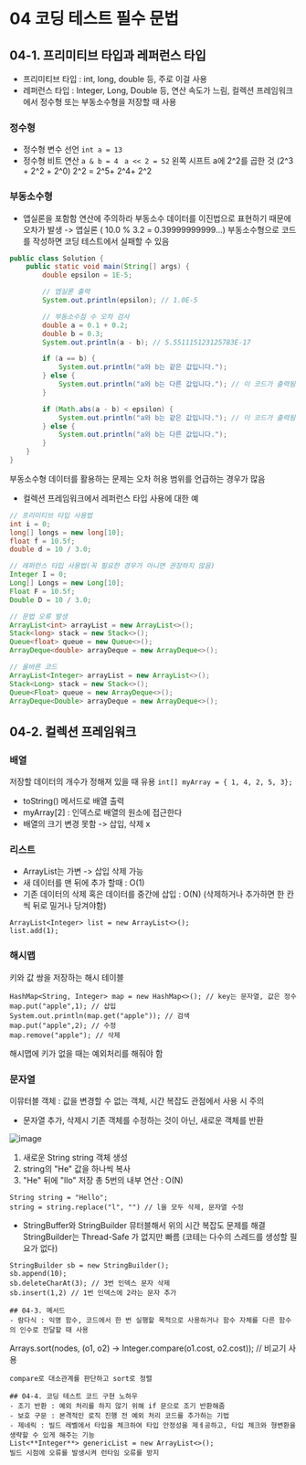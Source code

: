 ﻿# 04 코딩 테스트 필수 문법
## 04-1. 프리미티브 타입과 레퍼런스 타입
- 프리미티브 타입 : int, long, double 등, 주로 이걸 사용
- 레퍼런스 타입 : Integer, Long, Double 등, 연산 속도가 느림, 컬렉션 프레임워크에서 정수형 또는 부동소수형을 저장할 때 사용

### 정수형
- 정수형 변수 선언
`` int a = 13 ``
- 정수형 비트 연산
``a & b = 4``
`` a << 2 = 52`` 왼쪽 시프트 a에 2^2를 곱한 것
(2^3 + 2^2 + 2^0) 2^2 = 2^5+ 2^4+ 2^2
### 부동소수형
- 앱실론을 포함함 연산에 주의하라
부동소수 데이터를 이진법으로 표현하기 때문에 오차가 발생 -> 앱실론 ( 10.0 % 3.2 = 0.39999999999...)
부동소수형으로 코드를 작성하면 코딩 테스트에서 실패할 수 있음
``` java
public class Solution {
    public static void main(String[] args) {
        double epsilon = 1E-5;

        // 엡실론 출력
        System.out.println(epsilon); // 1.0E-5 

        // 부동소수점 수 오차 검사
        double a = 0.1 + 0.2;
        double b = 0.3;
        System.out.println(a - b); // 5.551115123125783E-17

        if (a == b) {
            System.out.println("a와 b는 같은 값입니다.");
        } else {
            System.out.println("a와 b는 다른 값입니다."); // 이 코드가 출력됨
        }

        if (Math.abs(a - b) < epsilon) {
            System.out.println("a와 b는 같은 값입니다."); // 이 코드가 출력됨
        } else {
            System.out.println("a와 b는 다른 값입니다.");
        }
    }
}
```
부동소수형 데이터를 활용하는 문제는 오차 허용 범위를 언급하는 경우가 많음

- 컬렉션 프레임워크에서 레퍼런스 타입 사용에 대한 예
```java
// 프리미티브 타입 사용법
int i = 0;
long[] longs = new long[10];
float f = 10.5f;
double d = 10 / 3.0;

// 레퍼런스 타입 사용법(꼭 필요한 경우가 아니면 권장하지 않음)
Integer I = 0;
Long[] Longs = new Long[10];
Float F = 10.5f;
Double D = 10 / 3.0;

// 문법 오류 발생
ArrayList<int> arrayList = new ArrayList<>();
Stack<long> stack = new Stack<>();
Queue<float> queue = new Queue<>();
ArrayDeque<double> arrayDeque = new ArrayDeque<>();

// 올바른 코드
ArrayList<Integer> arrayList = new ArrayList<>();
Stack<Long> stack = new Stack<>();
Queue<Float> queue = new ArrayDeque<>();
ArrayDeque<Double> arrayDeque = new ArrayDeque<>();
```

## 04-2. 컬렉션 프레임워크
### 배열
저장할 데이터의 개수가 정해져 있을 때 유용
`` int[] myArray = { 1, 4, 2, 5, 3}; ``
- toString() 메서드로 배열 출력
- myArray[2] : 인덱스로 배열의 원소에 접근한다
- 배열의 크기 변경 못함 -> 삽입, 삭제 x

### 리스트
- ArrayList는 가변 -> 삽입 삭제 가능
- 새 데이터를 맨 뒤에 추가 할때 : O(1)
- 기존 데이터의 삭제 혹은 데이터를 중간에 삽입 : O(N) (삭제하거나 추가하면 한 칸씩 뒤로 밀거나 당겨야함)
```
ArrayList<Integer> list = new ArrayList<>();
list.add(1);
```

### 해시맵
키와 값 쌍을 저장하는 해시 테이블
```
HashMap<String, Integer> map = new HashMap<>(); // key는 문자열, 값은 정수 
map.put("apple",1); // 삽입
System.out.println(map.get("apple")); // 검색
map.put("apple",2); // 수정
map.remove("apple"); // 삭제
```
해시맵에 키가 없을 때는 예외처리를 해줘야 함

### 문자열
이뮤터블 객체 : 값을 변경할 수 없는 객체, 시간 복잡도 관점에서 사용 시 주의
- 문자열 추가, 삭제시 기존 객체를 수정하는 것이 아닌, 새로운 객체를 반환

![image](https://github.com/user-attachments/assets/de754206-6866-4fe6-83a8-44c16a64b4ca)

1. 새로운 String string 객체 생성
2. string의 "He" 값을 하나씩 복사
3. "He" 뒤에 "llo" 저장
총 5번의 내부 연산 : O(N)
```
String string = "Hello";
string = string.replace("l", "") // l을 모두 삭제, 문자열 수정
```
- StringBuffer와 StringBuilder
뮤터블해서 위의 시간 복잡도 문제를 해결
StringBuilder는 Thread-Safe 가 없지만 빠름 (코테는 다수의 스레드를 생성할 필요가 없다)

```
StringBuilder sb = new StringBuilder();
sb.append(10);
sb.deleteCharAt(3); // 3번 인덱스 문자 삭제
sb.insert(1,2) // 1번 인덱스에 2라는 문자 추가

## 04-3. 메서드
- 람다식 : 익명 함수, 코드에서 한 번 실행할 목적으로 사용하거나 함수 자체를 다른 함수의 인수로 전달할 때 사용
```
 Arrays.sort(nodes, (o1, o2) -> Integer.compare(o1.cost, o2.cost)); // 비교기 사용
```
compare로 대소관계를 판단하고 sort로 정렬

## 04-4. 코딩 테스트 코드 구현 노하우
- 조기 반환 : 예외 처리를 하지 않기 위해 if 문으로 조기 반환해줌
- 보호 구문 : 본격적인 로직 진행 전 예외 처리 코드를 추가하는 기법
- 제네릭 : 빌드 레벨에서 타입을 체크하여 타입 안정성을 제ㅔ공하고, 타입 체크와 형변환을 생략할 수 있게 해주는 기능
List<**Integer**> genericList = new ArrayList<>();
빌드 시점에 오류를 발생시켜 런타임 오류를 방지
